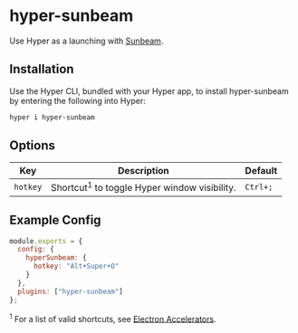 # hyper-sunbeam

Use Hyper as a launching with [Sunbeam](https://sunbeam.sh).

## Installation

Use the Hyper CLI, bundled with your Hyper app, to install hyper-sunbeam
by entering the following into Hyper:

```bash
hyper i hyper-sunbeam
```

## Options

| Key          | Description                                             | Default  |
| ------------ | ------------------------------------------------------- | -------- |
| `hotkey`     | Shortcut<sup>1</sup> to toggle Hyper window visibility. | `Ctrl+;` |

## Example Config

```js
module.exports = {
  config: {
    hyperSunbeam: {
      hotkey: "Alt+Super+O"
    }
  },
  plugins: ["hyper-sunbeam"]
};
```

<sup>1</sup> For a list of valid shortcuts, see [Electron Accelerators](https://github.com/electron/electron/blob/master/docs/api/accelerator.md).
